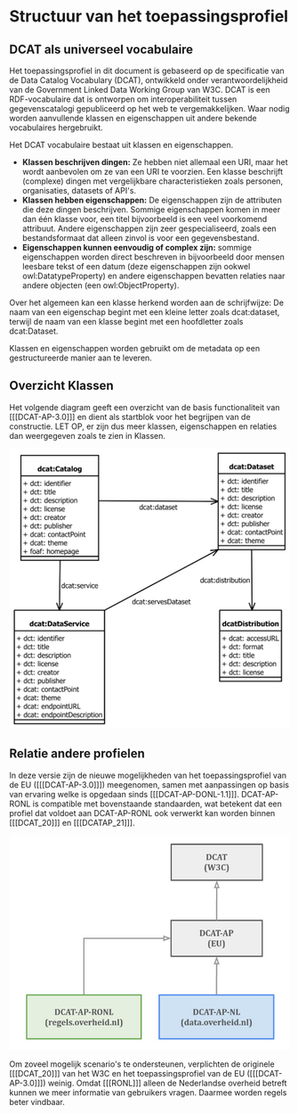 # Structuur van het toepassingsprofiel

## DCAT als universeel vocabulaire

Het toepassingsprofiel in dit document is gebaseerd op de specificatie van de Data Catalog Vocabulary (DCAT), ontwikkeld onder verantwoordelijkheid van de Government Linked Data Working Group van W3C. DCAT is een RDF-vocabulaire dat is ontworpen om interoperabiliteit tussen gegevenscatalogi gepubliceerd op het web te vergemakkelijken. Waar nodig worden aanvullende klassen en eigenschappen uit andere bekende vocabulaires hergebruikt.

Het DCAT vocabulaire bestaat uit klassen en eigenschappen.

- **Klassen beschrijven dingen:** Ze hebben niet allemaal een URI, maar het wordt aanbevolen om ze van een URI te voorzien. Een klasse beschrijft (complexe) dingen met vergelijkbare characteristieken zoals personen, organisaties, datasets of API's.
- **Klassen hebben eigenschappen:** De eigenschappen zijn de attributen die deze dingen beschrijven. Sommige eigenschappen komen in meer dan één klasse voor, een titel bijvoorbeeld is een veel voorkomend attribuut. Andere eigenschappen zijn zeer gespecialiseerd, zoals een bestandsformaat dat alleen zinvol is voor een gegevensbestand.
- **Eigenschappen kunnen eenvoudig of complex zijn:** sommige eigenschappen worden direct beschreven in bijvoorbeeld door mensen leesbare tekst of een datum (deze eigenschappen zijn ookwel owl:DatatypeProperty) en andere eigenschappen bevatten relaties naar andere objecten (een owl:ObjectProperty).

Over het algemeen kan een klasse herkend worden aan de schrijfwijze: De naam van een eigenschap begint met een kleine letter zoals dcat:dataset, terwijl de naam van een klasse begint met een hoofdletter zoals dcat:Dataset.

Klassen en eigenschappen worden gebruikt om de metadata op een gestructureerde manier aan te leveren.

## Overzicht Klassen

Het volgende diagram geeft een overzicht van de basis functionaliteit van [[[DCAT-AP-3.0]]] en dient als startblok voor het begrijpen van de constructie. LET OP, er zijn dus meer klassen, eigenschappen en relaties dan weergegeven zoals te zien in Klassen.

![DCAT 3.0 in het kort](./media/dcat-ap-donl-model.svg "DCAT 3.0 in het kort.")

## Relatie andere profielen

In deze versie zijn de nieuwe mogelijkheden van het toepassingsprofiel van de EU ([[[DCAT-AP-3.0]]]) meegenomen,
samen met aanpassingen op basis van ervaring welke is opgedaan sinds [[[DCAT-AP-DONL-1.1]]]. DCAT-AP-RONL is compatible met
bovenstaande standaarden, wat betekent dat een profiel dat voldoet aan DCAT-AP-RONL ook verwerkt kan worden binnen
[[[DCAT_20]]] en [[[DCATAP_21]]].

![DCAT-AP-RONL positionering](./media/DCAT-AP-RONL-positie.jpg "DCAT-AP-RONL positionering")

Om zoveel mogelijk scenario's te ondersteunen, verplichten de originele [[[DCAT_20]]] van het W3C en het
toepassingsprofiel van de EU ([[[DCAT-AP-3.0]]]) weinig. Omdat [[[RONL]]] alleen de Nederlandse overheid betreft kunnen we
meer informatie van gebruikers vragen. Daarmee worden regels beter vindbaar.
